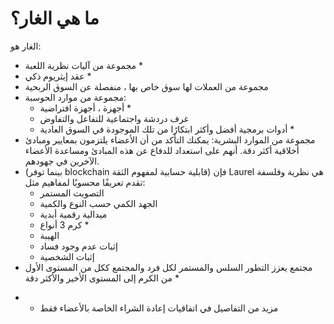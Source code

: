 # ما هي الغار؟

الغار هو:
- مجموعة من آليات نظرية اللعبة *
- عقد إيثريوم ذكي *
- مجموعة من العملات لها سوق خاص بها ، منفصلة عن السوق الربحية
- مجموعة من موارد الحوسبة:
    - أجهزة ، أجهزة افتراضية *
    - غرف دردشة واجتماعية للتفاعل والتفاوض
    - أدوات برمجية أفضل وأكثر ابتكارًا من تلك الموجودة في السوق العادية *
- مجموعة من الموارد البشرية: يمكنك التأكد من أن الأعضاء يلتزمون بمعايير ومبادئ أخلاقية أكثر دقة. أنهم على استعداد للدفاع عن هذه المبادئ ومساعدة الأعضاء الآخرين في جهودهم.
- (بينما توفر blockchain قابلية حسابية لمفهوم الثقة) فإن Laurel هي نظرية وفلسفة تقدم تعريفًا محسوبًا لمفاهيم مثل:
    - التصويت المستمر
    - الجهد الكمي حسب النوع والكمية
    - ميدالية رقمية أبدية
    - كرم 3 أنواع *
    - الهيبة
    - إثبات عدم وجود فساد
    - إثبات الشخصية
- مجتمع يعزز التطور السلس والمستمر لكل فرد والمجتمع ككل من المستوى الأول من الكرم إلى المستوى الأخير والأكثر دقة *

 * - مزيد من التفاصيل في اتفاقيات إعادة الشراء الخاصة بالأعضاء فقط